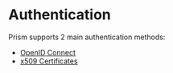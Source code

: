 # Authentication

Prism supports 2 main authentication methods:

* [OpenID Connect](configure-oidc)
* [x509 Certificates](configure-pki)
